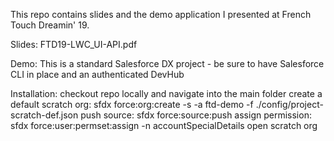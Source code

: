 This repo contains slides and the demo application I presented at French Touch Dreamin' 19.

Slides: FTD19-LWC_UI-API.pdf

Demo: 
This is a standard Salesforce DX project - be sure to have Salesforce CLI in place and an authenticated DevHub

Installation:
checkout repo locally and navigate into the main folder
create a default scratch org: sfdx force:org:create -s -a ftd-demo -f ./config/project-scratch-def.json 
push source: sfdx force:source:push
assign permission: sfdx force:user:permset:assign -n accountSpecialDetails
open scratch org